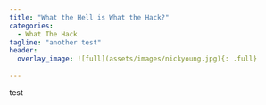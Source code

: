 ```yaml
---
title: "What the Hell is What the Hack?"
categories:
  - What The Hack
tagline: "another test"
header:
  overlay_image: ![full](assets/images/nickyoung.jpg){: .full}
  
---
```


test 
